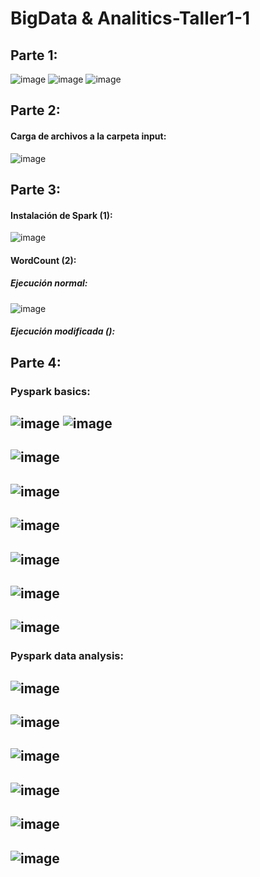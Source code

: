 # BigData & Analitics-Taller1-1

## Parte 1:

![image](https://user-images.githubusercontent.com/65041178/133100101-c15f0097-9687-4b2b-b431-a6a4f0ebc985.png)
![image](https://user-images.githubusercontent.com/65041178/133100348-c702709e-f092-4a1a-b6b6-8e57628b6134.png)
![image](https://user-images.githubusercontent.com/65041178/133100447-1597637f-5524-4a03-ad94-990c20a9e733.png)

## Parte 2:

#### Carga de archivos a la carpeta input:
![image](https://user-images.githubusercontent.com/65041178/133121517-4aee3314-12ff-413d-b104-50e19e7388a2.png)

## Parte 3:

#### Instalación de Spark (1):
![image](https://user-images.githubusercontent.com/65041178/133153072-c106a634-1af7-4097-94fe-0b92de69d8a0.png)

#### WordCount (2):
##### Ejecución normal: 
![image](https://user-images.githubusercontent.com/65041178/133153247-92bf8f0b-c37a-4f8f-960f-3d57873c0b5b.png)
##### Ejecución modificada ():

## Parte 4:

### Pyspark basics:
![image](https://user-images.githubusercontent.com/65041178/133351761-4a31e612-4360-402b-8dc4-21d4aa4c87c6.png)
![image](https://user-images.githubusercontent.com/65041178/133463000-753e6408-cc3c-4a1e-9e86-2ef3d6af833e.png)
-
![image](https://user-images.githubusercontent.com/65041178/133463067-3605c5bd-879d-4864-8d3b-288a83256b38.png)
-
![image](https://user-images.githubusercontent.com/65041178/133463133-d7f0a965-a867-4040-8805-a0cff57b5e6f.png)
-
![image](https://user-images.githubusercontent.com/65041178/133463213-8c5f0e3b-93b1-431b-9677-b9e0d977f205.png)
-
![image](https://user-images.githubusercontent.com/65041178/133463266-e7fc059f-bb39-4c43-be80-a295341f60cc.png)
-
![image](https://user-images.githubusercontent.com/65041178/133463311-ba78f740-6e4e-4e73-ab84-014079be399e.png)
-
![image](https://user-images.githubusercontent.com/65041178/133463802-461900d9-2640-400e-b36e-aa167f2ac044.png)
-

### Pyspark data analysis:

![image](https://user-images.githubusercontent.com/65041178/133465351-8cdceaff-c565-4d26-9d89-51d21be13a61.png)
-
![image](https://user-images.githubusercontent.com/65041178/133465401-2243b2b5-50f4-48aa-a3f9-bea75ea66a7a.png)
-
![image](https://user-images.githubusercontent.com/65041178/133465479-4dec174b-8550-4747-b593-5a7e4707609b.png)
-
![image](https://user-images.githubusercontent.com/65041178/133465598-c2064c47-38f5-4b52-aaf5-238d3cc361dc.png)
-
![image](https://user-images.githubusercontent.com/65041178/133465664-f14d5edb-7104-422c-b941-585d77360db6.png)
-
![image](https://user-images.githubusercontent.com/65041178/133465701-abf0b752-f0b6-4e55-9545-5c6daf58b489.png)
-
